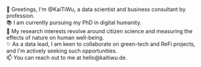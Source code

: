 <p>👋 Greetings, I'm @KaiTiWu, a data scientist and business consultant by profession. <br>
📚 I am currently pursuing my PhD in digital humanity.<br>
👀 My research interests revolve around citizen science and measuring the effects of nature on human well-being.<br>
✨ As a data lead, I am keen to collaborate on green-tech and ReFi projects, and I'm actively seeking such opportunities.<br>
📫 You can reach out to me at hello@kaitiwu.de.</p>
